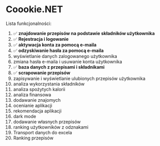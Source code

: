 ﻿# Coookie.NET
Lista funkcjonalności:
1. ✅ **znajdowanie przepisów na podstawie składników
użytkownika**
2. ✅ **Rejestracja i logowanie**
3. ✅ **aktywacja konta za pomocą e-maila**
4. ✅ **odzyskiwanie hasła za pomocą e-maila**
5. wyświetlanie danych zalogowanego użytkownika
6. zmiana hasła e-maila i usuwanie konta użytkownika
7. ✅ **baza danych z przepisami i składnikami**
8. ✅ **scrapowanie przepisów**
9. zapisywanie i wyświetlanie ulubionych przepisów
użytkownika
10. analiza wykorzystania składników
11. analiza spożytych kalorii
12. analiza finansowa
13. dodawanie znajomych
14. ocenianie aplikacji
15. rekomendacja aplikacji
16. dark mode
17. dodawanie własnych przepisów
18. ranking użytkowników z odznakami
19. Transport danych do excela
20. Ranking przepisów
